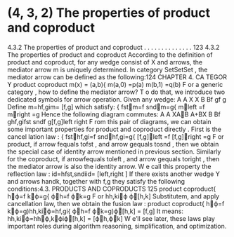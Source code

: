 # (4, 3, 2) The properties of product and coproduct

4.3.2 The properties of product and coproduct . . . . . . . . . . . . . . 123
4.3.2 The properties of product and coproduct
According to the definition of product and coproduct, for any wedge consist of X and
arrows, the mediator arrow m is uniquely determined. In category SetSetSet , the mediator
arrow can be defined as the following:124 CHAPTER 4. CA TEGOR Y
product coproduct
m(x) = (a,b){
m(a,0) =p(a)
m(b,1) =q(b)
F or a generic category , how to define the mediator arrow? T o do that, we introduce
two dedicated symbols for arrow operation. Given any wedge:
A A
X X
B Bf
gf
g
Define
m=hf,gim= [f,g]
which satisfy:
{
fstm=f
sndm=g{
mleft =f
mright =g
Hence the following diagram commutes:
A A
XAB A+BX
B Bf
ghf,gifst
sndf
g[f,g]left
right
F rom this pair of diagrams, we can obtain some important properties for product and
coproduct directly . First is the cancel lation law :
{
fsthf,gi=f
sndhf,gi=g{
[f,g]left =f
[f,g]right =g
F or product, if arrow fequals tofst , and arrow gequals tosnd , then we obtain the
special case of identity arrow mentioned in previous section. Similarly for the coproduct,
if arrowfequals toleft , and arrow gequals toright , then the mediator arrow is also
the identity arrow. W e call this property the reflection law :
id=hfst,sndiid= [left,right ]
If there exists another wedge Y and arrows handk, together with f,g they satisfy
the following conditions:4.3. PRODUCTS AND COPRODUCTS 125
product coproduct{
hϕ=f
kϕ=g{
ϕh=f
ϕk=g
F or
hh,kiϕ ϕ[h,k]
Substitutem, and apply cancellation law, then we obtain the fusion law :
product coproduct{
hϕ=f
kϕ=g)hh,kiϕ=hf,gi{
ϕh=f
ϕk=g)ϕ[h,k] = [f,g]
It means:
hh,kiϕ=hhϕ,kϕiϕ[h,k] = [ϕh,ϕk]
W e’ll see later, these laws play important roles during algorithm reasoning, simplification, and optimization.

